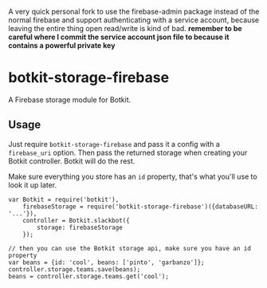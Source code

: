 A very quick personal fork to use the firebase-admin package instead of the normal firebase and support authenticating with a service account, because leaving the entire thing open read/write is kind of bad. __remember to be careful where I commit the service account json file to because it contains a powerful private key__

# botkit-storage-firebase

A Firebase storage module for Botkit.

## Usage

Just require `botkit-storage-firebase` and pass it a config with a `firebase_uri` option.
Then pass the returned storage when creating your Botkit controller. Botkit will do the rest.

Make sure everything you store has an `id` property, that's what you'll use to look it up later.

```
var Botkit = require('botkit'),
    firebaseStorage = require('botkit-storage-firebase')({databaseURL: '...'}),
    controller = Botkit.slackbot({
        storage: firebaseStorage
    });
```

```
// then you can use the Botkit storage api, make sure you have an id property
var beans = {id: 'cool', beans: ['pinto', 'garbanzo']};
controller.storage.teams.save(beans);
beans = controller.storage.teams.get('cool');

```
